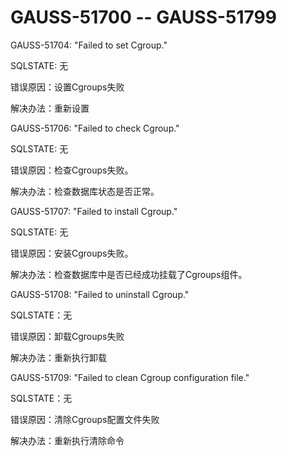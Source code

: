 # GAUSS-51700 -- GAUSS-51799

GAUSS-51704: "Failed to set Cgroup."

SQLSTATE: 无

错误原因：设置Cgroups失败

解决办法：重新设置

GAUSS-51706: "Failed to check Cgroup."

SQLSTATE: 无

错误原因：检查Cgroups失败。

解决办法：检查数据库状态是否正常。

GAUSS-51707: "Failed to install Cgroup."

SQLSTATE: 无

错误原因：安装Cgroups失败。

解决办法：检查数据库中是否已经成功挂载了Cgroups组件。

GAUSS-51708: "Failed to uninstall Cgroup."

SQLSTATE：无

错误原因：卸载Cgroups失败

解决办法：重新执行卸载

GAUSS-51709: "Failed to clean Cgroup configuration file."

SQLSTATE：无

错误原因：清除Cgroups配置文件失败

解决办法：重新执行清除命令
